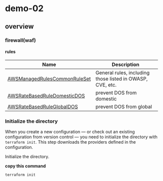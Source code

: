 # demo-02
## overview
### firewall(waf)
#### rules
| Name | Description |
|------|---------|
| <a name="rules_AWSManagedRulesCommonRuleSet"></a> [AWSManagedRulesCommonRuleSet](#rules\_AWSManagedRulesCommonRuleSet) | General rules, including those listed in OWASP, CVE, etc. |
| <a name="rules_AWSRateBasedRuleDomesticDOS"></a> [AWSRateBasedRuleDomesticDOS](#rules\_AWSRateBasedRuleDomesticDOS) | prevent DOS from domestic |
| <a name="rules_AWSRateBasedRuleGlobalDOS"></a> [AWSRateBasedRuleGlobalDOS](#rules\_AWSRateBasedRuleGlobalDOS) | prevent DOS from global |


### Initialize the directory

When you create a new configuration — or check out an existing configuration
from version control — you need to initialize the directory with `terraform
init`. This step downloads the providers defined in the configuration.

Initialize the directory.

 **copy this command**


```shell script
terraform init
```
